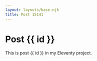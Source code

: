 ```yaml
---
layout: layouts/base.njk
title: Post 15141
---
```


# Post {{ id }}

This is post {{ id }} in my Eleventy project.
